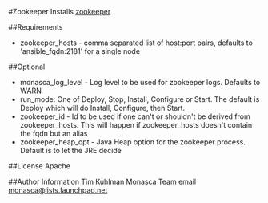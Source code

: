 #Zookeeper
Installs [zookeeper](http://zookeeper.apache.org/)

##Requirements
- zookeeper_hosts - comma separated list of host:port pairs, defaults to 'ansible_fqdn:2181' for a single node

##Optional
- monasca_log_level - Log level to be used for zookeeper logs. Defaults to WARN
- run_mode: One of Deploy, Stop, Install, Configure or Start. The default is Deploy which will do Install, Configure, then Start.
- zookeeper_id - Id to be used if one can't or shouldn't be derived from zookeeper_hosts. This will happen if zookeeper_hosts doesn't contain the fqdn but an alias
- zookeeper_heap_opt - Java Heap option for the zookeeper process. Default is to let the JRE decide

##License
Apache

##Author Information
Tim Kuhlman
Monasca Team email monasca@lists.launchpad.net
